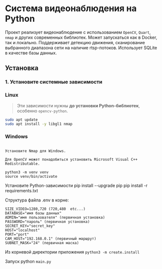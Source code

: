 # Система видеонаблюдения на Python

Проект реализует видеонаблюдение с использованием `OpenCV`, `Quart`, `nmap` и других современных библиотек. Может запускаться как в Docker, так и локально.
Поддерживает детекцию движения, сканирование выбранного диапазона сети на наличие rtsp-потоков.
Использует SQLite в качестве базы данных.

## Установка

### 1. Установите системные зависимости
### Linux

> Эти зависимости нужны **до установки Python-библиотек**, особенно `opencv-python`.

```bash
sudo apt update
sudo apt install -y libgl1 nmap
```

### Windows
```Установите Python 3.12+ (обязательно выберите опцию "Add Python to PATH").

Установите Nmap для Windows.

Для OpenCV может понадобиться установить Microsoft Visual C++ Redistributable.
```

```Создайте и активируйте виртуальное окружение
python3 -m venv venv
source venv/bin/activate
```

Установите Python-зависимости
pip install --upgrade pip
pip install -r requirements.txt

Структура файла .env в корне:
```
SIZE_VIDEO=1280,720 (720,480  etc...)
DATABASE="имя базы данных"
ADMIN="имя пользователя" (первичная установка)
PASSWORD="пароль" (первичная установка)
SECRET_KEY="secret_key"
HOST="localhost"
PORT="port"
CAM_HOST="192.168.0.1" (первичный маршрут)
SUBNET_MASK="24" (первичная маска)
```

Из корневой директории приложения
```python3 -m create.install```

Запуск
python ```main.py```
